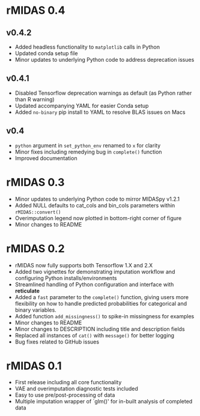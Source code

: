 # rMIDAS 0.4

## v0.4.2
* Added headless functionality to `matplotlib` calls in Python
* Updated conda setup file
* Minor updates to underlying Python code to address deprecation issues


## v0.4.1
* Disabled Tensorflow deprecation warnings as default (as Python rather than R warning)
* Updated accompanying YAML for easier Conda setup
* Added `no-binary` pip install to YAML to resolve BLAS issues on Macs

## v0.4

* `python` argument in `set_python_env` renamed to `x` for clarity
* Minor fixes including remedying bug in `complete()` function
* Improved documentation

# rMIDAS 0.3

* Minor updates to underlying Python code to mirror MIDASpy v1.2.1
* Added NULL defaults to cat_cols and bin_cols parameters within `rMIDAS::convert()`
* Overimputation legend now plotted in bottom-right corner of figure
* Minor changes to README

# rMIDAS 0.2

* rMIDAS now fully supports both Tensorflow 1.X and 2.X
* Added two vignettes for demonstrating imputation workflow and configuring Python installs/environments
* Streamlined handling of Python configuration and interface with **reticulate**
* Added a `fast` parameter to the `complete()` function, giving users more flexibility on how to handle predicted probabilities for categorical and binary variables.
* Added function `add_missingness()` to spike-in missingness for examples
* Minor changes to README
* Minor changes to DESCRIPTION including title and description fields
* Replaced all instances of `cat()` with `message()` for better logging
* Bug fixes related to GitHub issues

# rMIDAS 0.1

* First release including all core functionality
* VAE and overimputation diagnostic tests included
* Easy to use pre/post-processing of data
* Multiple imputation wrapper of `glm()' for in-built analysis of completed data
